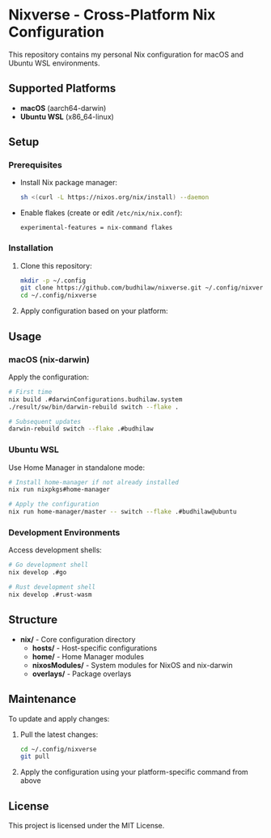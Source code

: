 # Nixverse - Cross-Platform Nix Configuration

This repository contains my personal Nix configuration for macOS and Ubuntu WSL environments.

## Supported Platforms

- **macOS** (aarch64-darwin)
- **Ubuntu WSL** (x86_64-linux)

## Setup

### Prerequisites

- Install Nix package manager:
  ```bash
  sh <(curl -L https://nixos.org/nix/install) --daemon
  ```

- Enable flakes (create or edit `/etc/nix/nix.conf`):
  ```
  experimental-features = nix-command flakes
  ```

### Installation

1. Clone this repository:
   ```bash
   mkdir -p ~/.config
   git clone https://github.com/budhilaw/nixverse.git ~/.config/nixverse
   cd ~/.config/nixverse
   ```

2. Apply configuration based on your platform:

## Usage

### macOS (nix-darwin)

Apply the configuration:
```bash
# First time
nix build .#darwinConfigurations.budhilaw.system
./result/sw/bin/darwin-rebuild switch --flake .

# Subsequent updates
darwin-rebuild switch --flake .#budhilaw
```

### Ubuntu WSL

Use Home Manager in standalone mode:
```bash
# Install home-manager if not already installed
nix run nixpkgs#home-manager

# Apply the configuration
nix run home-manager/master -- switch --flake .#budhilaw@ubuntu
```

### Development Environments

Access development shells:
```bash
# Go development shell
nix develop .#go

# Rust development shell
nix develop .#rust-wasm
```

## Structure

- **nix/** - Core configuration directory
  - **hosts/** - Host-specific configurations
  - **home/** - Home Manager modules
  - **nixosModules/** - System modules for NixOS and nix-darwin
  - **overlays/** - Package overlays

## Maintenance

To update and apply changes:

1. Pull the latest changes:
   ```bash
   cd ~/.config/nixverse
   git pull
   ```

2. Apply the configuration using your platform-specific command from above

## License

This project is licensed under the MIT License. 